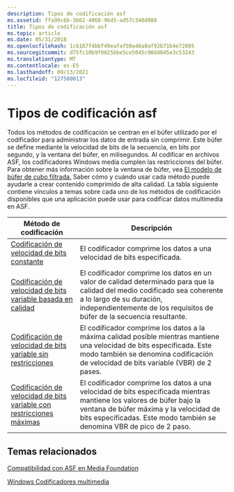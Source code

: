 ```yaml
---
description: Tipos de codificación asf
ms.assetid: ffa99c6b-3b62-4068-96d5-ad57c340d088
title: Tipos de codificación asf
ms.topic: article
ms.date: 05/31/2018
ms.openlocfilehash: 1c6187f4bbf49eafaf50a46a8af92b71b4e72885
ms.sourcegitcommit: d75fc10b9f0825bbe5ce5045c90d4045e3c53243
ms.translationtype: MT
ms.contentlocale: es-ES
ms.lasthandoff: 09/13/2021
ms.locfileid: "127580013"
---
```

# <a name="asf-encoding-types"></a>Tipos de codificación asf

Todos los métodos de codificación se centran en el búfer utilizado por el codificador para administrar los datos de entrada sin comprimir. Este búfer se define mediante la velocidad de bits de la secuencia, en bits por segundo, y la ventana del búfer, en milisegundos. Al codificar en archivos ASF, los codificadores Windows media cumplen las restricciones del búfer. Para obtener más información sobre la ventana de búfer, vea [El modelo de búfer de cubo filtrada.](the-leaky-bucket-buffer-model.md) Saber cómo y cuándo usar cada método puede ayudarle a crear contenido comprimido de alta calidad. La tabla siguiente contiene vínculos a temas sobre cada uno de los métodos de codificación disponibles que una aplicación puede usar para codificar datos multimedia en ASF.



| Método de codificación                                                                                      | Descripción                                                                                                                                                                                              |
|------------------------------------------------------------------------------------------------------|----------------------------------------------------------------------------------------------------------------------------------------------------------------------------------------------------------|
| [Codificación de velocidad de bits constante](constant-bit-rate-encoding.md)                                         | El codificador comprime los datos a una velocidad de bits especificada.                                                                                                                                                     |
| [Codificación de velocidad de bits variable basada en calidad](quality-based-variable-bit-rate--vbr--encoding.md)       | El codificador comprime los datos en un valor de calidad determinado para que la calidad del medio codificado sea coherente a lo largo de su duración, independientemente de los requisitos de búfer de la secuencia resultante. |
| [Codificación de velocidad de bits variable sin restricciones](unconstrained-variable-bit-rate--vbr--encoding.md)       | El codificador comprime los datos a la máxima calidad posible mientras mantiene una velocidad de bits especificada. Este modo también se denomina codificación de velocidad de bits variable (VBR) de 2 pases.                                    |
| [Codificación de velocidad de bits variable con restricciones máximas](peak-constrained-variable-bit-rate--vbr--encoding.md) | El codificador comprime los datos a una velocidad de bits especificada mientras mantiene los valores de búfer bajo la ventana de búfer máxima y la velocidad de bits especificadas. Este modo también se denomina VBR de pico de 2 paso.                    |



 

## <a name="related-topics"></a>Temas relacionados

<dl> <dt>

[Compatibilidad con ASF en Media Foundation](asf-support-in-media-foundation.md)
</dt> <dt>

[Windows Codificadores multimedia](windows-media-encoders.md)
</dt> </dl>

 

 



